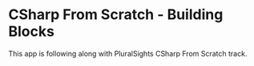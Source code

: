 # CSharp From Scratch - Building Blocks

This app is following along with PluralSights CSharp From Scratch track.
